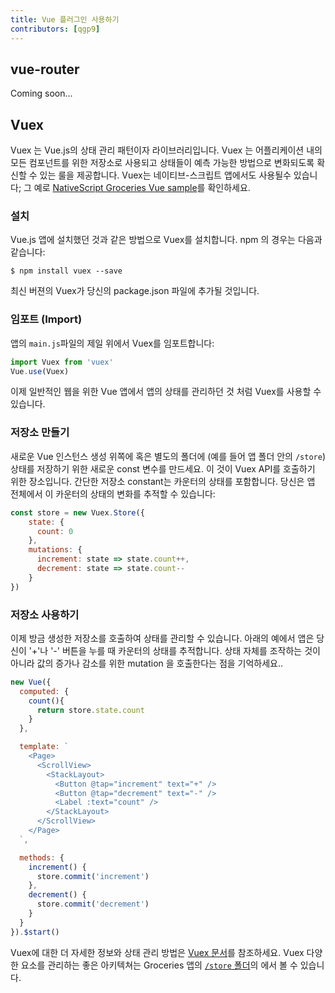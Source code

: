 ```yaml
---
title: Vue 플러그인 사용하기
contributors: [qgp9]
---
```


## vue-router

Coming soon...

## Vuex

Vuex 는 Vue.js의 상태 관리 패턴이자 라이브러리입니다. Vuex 는 어플리케이션 내의 모든 컴포넌트를 위한 저장소로 사용되고 상태들이 예측 가능한 방법으로 변화되도록 확신할 수 있는 룰을 제공합니다. Vuex는 네이티브-스크립트 앱에서도 사용될수 있습니다; 그 예로 [NativeScript Groceries Vue sample](https://github.com/tralves/groceries-ns-vue)를 확인하세요.

### 설치

Vue.js 앱에 설치했던 것과 같은 방법으로 Vuex를 설치합니다. npm 의 경우는 다음과 같습니다:

```shell
$ npm install vuex --save
```

최신 버젼의 Vuex가 당신의 package.json 파일에 추가될 것입니다.

### 임포트 (Import)

앱의 `main.js`파일의 제일 위에서 Vuex를 임포트합니다:

```js
import Vuex from 'vuex'
Vue.use(Vuex)
```
이제 일반적인 웹을 위한 Vue 앱에서 앱의 상태를 관리하던 것 처럼 Vuex를 사용할 수 있습니다.

### 저장소 만들기

새로운 Vue 인스턴스 생성 위쪽에 혹은 별도의 폴더에 (예를 들어 앱 폴더 안의 `/store`) 상태를 저장하기 위한 새로운 const 변수를 만드세요. 이 것이 Vuex API를 호출하기 위한 장소입니다. 간단한 저장소 constant는 카운터의 상태를 포함합니다. 당신은 앱 전체에서 이 카운터의 상태의 변화를 추적할 수 있습니다:

```js
const store = new Vuex.Store({
    state: {
      count: 0
    },
    mutations: {
      increment: state => state.count++,
      decrement: state => state.count--
    }
})
```

### 저장소 사용하기

이제 방금 생성한 저장소를 호출하여 상태를 관리할 수 있습니다. 아래의 예에서 앱은 당신이 '+'나 '-' 버튼을 누를 때 카운터의 상태를 추적합니다. 상태 자체를 조작하는 것이 아니라 값의 증가나 감소를 위한 mutation 을 호출한다는 점을 기억하세요..

```js
new Vue({
  computed: {
    count(){
      return store.state.count
    }
  },

  template: `
    <Page>
      <ScrollView>
        <StackLayout>
          <Button @tap="increment" text="+" />
          <Button @tap="decrement" text="-" />
          <Label :text="count" />
        </StackLayout>
      </ScrollView>
    </Page>
  `,

  methods: {
    increment() {
      store.commit('increment')
    },
    decrement() {
      store.commit('decrement')
    }
  }
}).$start()
```

Vuex에 대한 더 자세한 정보와 상태 관리 방법은 [Vuex 문서](https://vuex.vuejs.org/en/core-concepts.html)를 참조하세요. Vuex 다양한 요소를 관리하는 좋은 아키텍쳐는 Groceries 앱의 [`/store` 폴더](https://github.com/tralves/groceries-ns-vue/tree/master/app/store)의 에서 볼 수 있습니다.

